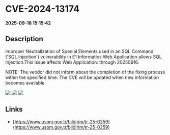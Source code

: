 # CVE-2024-13174

**2025-09-16 15:15:42**

## Description
Improper Neutralization of Special Elements used in an SQL Command ('SQL Injection') vulnerability in E1 Informatics Web Application allows SQL Injection.This issue affects Web Application: through 20250916. 

NOTE: The vendor did not inform about the completion of the fixing process within the specified time. The CVE will be updated when new information becomes available.

![](https://img.shields.io/static/v1?label=Score&message=8.6&color=red)
![](https://img.shields.io/static/v1?label=Severity&message=HIGH&color=red)
![](https://img.shields.io/static/v1?label=CWE&message=SQL&color=green)

## Links
- [https://www.usom.gov.tr/bildirim/tr-25-0259](https://www.usom.gov.tr/bildirim/tr-25-0259)
